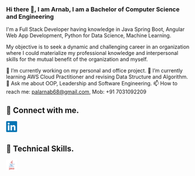 ### Hi there 👋, I am Arnab, I am a Bachelor of Computer Science and Engineering

I'm a Full Stack Developer having knowledge in Java Spring Boot, Angular Web App Development, Python for Data Science, Machine Learning.

My objective is to seek a dynamic and challenging career in an organization where I could materialize my professional knowledge and interpersonal skills for the mutual benefit of the organization and myself.

🔭 I’m currently working on my personal and office project.
🌱 I’m currently learning AWS Cloud Practitioner and revising Data Structure and Algorithm.
💬 Ask me about OOP, Leadership and Software Engineering.
📫 How to reach me: palarnab68@gmail.com, Mob: +91 7031092209

## 🤝 Connect with me.

<a href="www.linkedin.com/in/arnab-pal-34bb6a22a"><img src="images/Linkedin.png" alt="alternate text" width="30px"></a>

## 🤖 Technical Skills.

<img src="images/Java.png" alt="alternate text" width="30px">

<!--
**palarnab0707/palarnab0707** is a ✨ _special_ ✨ repository because its `README.md` (this file) appears on your GitHub profile.

Here are some ideas to get you started:

- 🔭 I’m currently working on ...
- 🌱 I’m currently learning ...
- 👯 I’m looking to collaborate on ...
- 🤔 I’m looking for help with ...
- 💬 Ask me about ...
- 📫 How to reach me: ...
- 😄 Pronouns: ...
- ⚡ Fun fact: ...
-->

